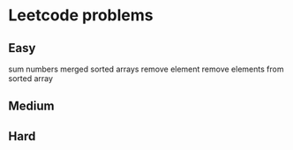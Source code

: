 # Leetcode problems
## Easy
sum numbers
merged sorted arrays
remove element
remove elements from sorted array
## Medium
## Hard